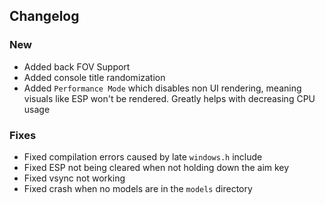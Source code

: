 ## Changelog 


### New
- Added back FOV Support
- Added console title randomization
- Added `Performance Mode` which disables non UI rendering, meaning visuals like ESP won't be rendered. Greatly helps with decreasing CPU usage

### Fixes
- Fixed compilation errors caused by late `windows.h` include
- Fixed ESP not being cleared when not holding down the aim key
- Fixed vsync not working
- Fixed crash when no models are in the `models` directory